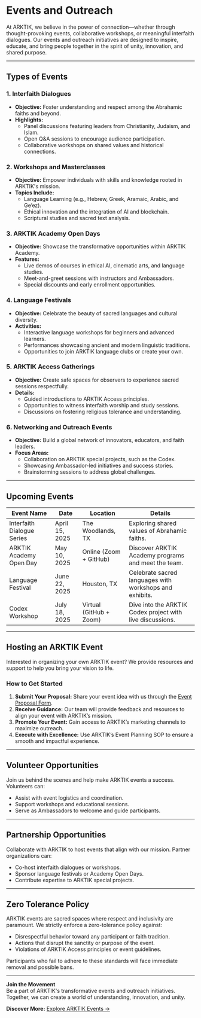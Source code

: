 # **Events and Outreach**

At ARKTIK, we believe in the power of connection—whether through thought-provoking events, collaborative workshops, or meaningful interfaith dialogues. Our events and outreach initiatives are designed to inspire, educate, and bring people together in the spirit of unity, innovation, and shared purpose.

---

## **Types of Events**

### **1. Interfaith Dialogues**
- **Objective:** Foster understanding and respect among the Abrahamic faiths and beyond.
- **Highlights:**
  - Panel discussions featuring leaders from Christianity, Judaism, and Islam.
  - Open Q&A sessions to encourage audience participation.
  - Collaborative workshops on shared values and historical connections.

### **2. Workshops and Masterclasses**
- **Objective:** Empower individuals with skills and knowledge rooted in ARKTIK's mission.
- **Topics Include:**
  - Language Learning (e.g., Hebrew, Greek, Aramaic, Arabic, and Ge’ez).
  - Ethical innovation and the integration of AI and blockchain.
  - Scriptural studies and sacred text analysis.

### **3. ARKTIK Academy Open Days**
- **Objective:** Showcase the transformative opportunities within ARKTIK Academy.
- **Features:**
  - Live demos of courses in ethical AI, cinematic arts, and language studies.
  - Meet-and-greet sessions with instructors and Ambassadors.
  - Special discounts and early enrollment opportunities.

### **4. Language Festivals**
- **Objective:** Celebrate the beauty of sacred languages and cultural diversity.
- **Activities:**
  - Interactive language workshops for beginners and advanced learners.
  - Performances showcasing ancient and modern linguistic traditions.
  - Opportunities to join ARKTIK language clubs or create your own.

### **5. ARKTIK Access Gatherings**
- **Objective:** Create safe spaces for observers to experience sacred sessions respectfully.
- **Details:**
  - Guided introductions to ARKTIK Access principles.
  - Opportunities to witness interfaith worship and study sessions.
  - Discussions on fostering religious tolerance and understanding.

### **6. Networking and Outreach Events**
- **Objective:** Build a global network of innovators, educators, and faith leaders.
- **Focus Areas:**
  - Collaboration on ARKTIK special projects, such as the Codex.
  - Showcasing Ambassador-led initiatives and success stories.
  - Brainstorming sessions to address global challenges.

---

## **Upcoming Events**

| **Event Name**            | **Date**       | **Location**           | **Details**                                              |
|----------------------------|----------------|-------------------------|----------------------------------------------------------|
| Interfaith Dialogue Series | April 15, 2025 | The Woodlands, TX       | Exploring shared values of Abrahamic faiths.             |
| ARKTIK Academy Open Day    | May 10, 2025   | Online (Zoom + GitHub)  | Discover ARKTIK Academy programs and meet the team.      |
| Language Festival          | June 22, 2025  | Houston, TX             | Celebrate sacred languages with workshops and exhibits.  |
| Codex Workshop             | July 18, 2025  | Virtual (GitHub + Zoom) | Dive into the ARKTIK Codex project with live discussions.|

---

## **Hosting an ARKTIK Event**

Interested in organizing your own ARKTIK event? We provide resources and support to help you bring your vision to life.

### **How to Get Started**
1. **Submit Your Proposal:** Share your event idea with us through the [Event Proposal Form](#).
2. **Receive Guidance:** Our team will provide feedback and resources to align your event with ARKTIK’s mission.
3. **Promote Your Event:** Gain access to ARKTIK’s marketing channels to maximize outreach.
4. **Execute with Excellence:** Use ARKTIK’s Event Planning SOP to ensure a smooth and impactful experience.

---

## **Volunteer Opportunities**

Join us behind the scenes and help make ARKTIK events a success. Volunteers can:
- Assist with event logistics and coordination.
- Support workshops and educational sessions.
- Serve as Ambassadors to welcome and guide participants.

---

## **Partnership Opportunities**

Collaborate with ARKTIK to host events that align with our mission. Partner organizations can:
- Co-host interfaith dialogues or workshops.
- Sponsor language festivals or Academy Open Days.
- Contribute expertise to ARKTIK special projects.

---

## **Zero Tolerance Policy**

ARKTIK events are sacred spaces where respect and inclusivity are paramount. We strictly enforce a zero-tolerance policy against:
- Disrespectful behavior toward any participant or faith tradition.
- Actions that disrupt the sanctity or purpose of the event.
- Violations of ARKTIK Access principles or event guidelines.

Participants who fail to adhere to these standards will face immediate removal and possible bans.

---

**Join the Movement**  
Be a part of ARKTIK's transformative events and outreach initiatives. Together, we can create a world of understanding, innovation, and unity.

**Discover More:** [Explore ARKTIK Events →](#)
